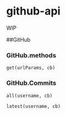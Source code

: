 github-api
==========

WIP

##GitHub

### GitHub.methods

`get(urlParams, cb)`

### GitHub.Commits

`all(username, cb)`

`latest(username, cb)`